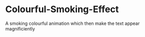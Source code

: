 # Colourful-Smoking-Effect
A smoking colourful animation which then make the text appear magnificiently
